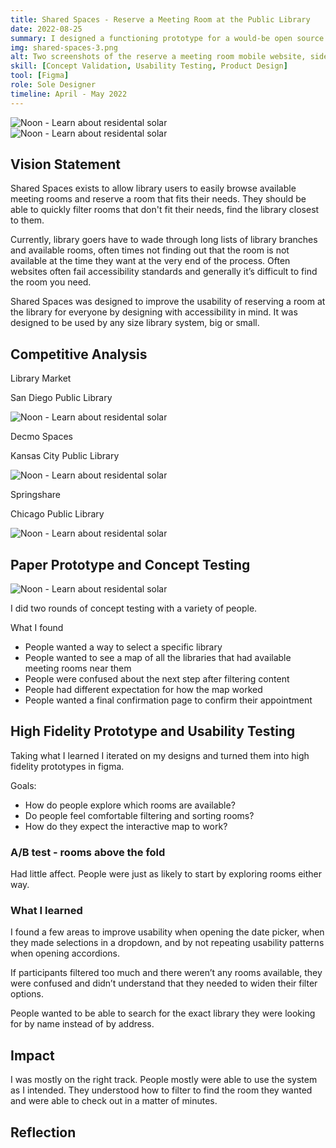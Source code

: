 ```yaml
---
title: Shared Spaces - Reserve a Meeting Room at the Public Library
date: 2022-08-25
summary: I designed a functioning prototype for a would-be open source application that allows library goers to check availability and reserve meeting rooms at their local library.
img: shared-spaces-3.png
alt: Two screenshots of the reserve a meeting room mobile website, side by side on a dark blue background.
skill: [Concept Validation, Usability Testing, Product Design]
tool: [Figma]
role: Sole Designer
timeline: April - May 2022
---
```

![Noon - Learn about residental solar](/content/images/shared-spaces-filter.png)
![Noon - Learn about residental solar](/content/images/shared-spaces-map.png)


## Vision Statement

Shared Spaces exists to allow library users to easily browse available meeting rooms and reserve a room that fits their needs. They should be able to quickly filter rooms that don't fit their needs, find the library closest to them. 

Currently, library goers have to wade through long lists of library branches and available rooms, often times not finding out that the room is not available at the time they want at the very end of the process. Often websites often fail accessibility standards and generally it’s difficult to find the room you need. 

Shared Spaces was designed to improve the usability of reserving a room at the library for everyone by designing with accessibility in mind. It was designed to be used by any size library system, big or small.

## Competitive Analysis

Library Market

San Diego Public Library

![Noon - Learn about residental solar](/content/images/shared-spaces-library-market.png)

Decmo Spaces

Kansas City Public Library


![Noon - Learn about residental solar](/content/images/shared-spaces-decmo-spaces.png)

Springshare

Chicago Public Library

![Noon - Learn about residental solar](/content/images/shared-spaces-springshare.png)

## Paper Prototype and Concept Testing

![Noon - Learn about residental solar](/content/images/shared-spaces-paper-v1.png)


I did two rounds of concept testing with a variety of people. 

What I found

- People wanted a way to select a specific library
- People wanted to see a map of all the libraries that had available meeting rooms near them
- People were confused about the next step after filtering content
- People had different expectation for how the map worked
- People wanted a final confirmation page to confirm their appointment

## High Fidelity Prototype and Usability Testing

Taking what I learned I iterated on my designs and turned them into high fidelity prototypes in figma. 

Goals:

- How do people explore which rooms are available?
- Do people feel comfortable filtering and sorting rooms?
- How do they expect the interactive map to work?

### A/B test - rooms above the fold

Had little affect. People were just as likely to start by exploring rooms either way. 

### What I learned

I found a few areas to improve usability when opening the date picker, when they made selections in a dropdown, and by not repeating usability patterns when opening accordions. 

If participants filtered too much and there weren’t any rooms available, they were confused and didn’t understand that they needed to widen their filter options.

People wanted to be able to search for the exact library they were looking for by name instead of by address.

## Impact

I was mostly on the right track. People mostly were able to use the system as I intended. They understood how to filter to find the room they wanted and were able to check out in a matter of minutes. 

## Reflection
